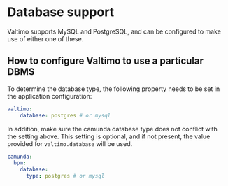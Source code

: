 # Database support

Valtimo supports MySQL and PostgreSQL, and can be configured to make use of either one of these.

## How to configure Valtimo to use a particular DBMS

To determine the database type, the following property needs to be set in the application configuration:

```yaml
valtimo:
    database: postgres # or mysql
```

In addition, make sure the camunda database type does not conflict with the setting above. This setting is optional,
and if not present, the value provided for `valtimo.database` will be used.

```yaml
camunda:
  bpm:
    database:
      type: postgres # or mysql
```

